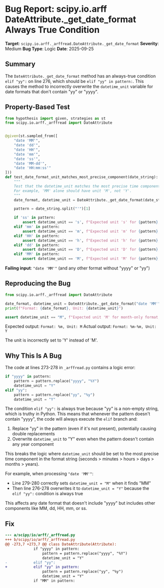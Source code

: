 # Bug Report: scipy.io.arff DateAttribute._get_date_format Always True Condition

**Target**: `scipy.io.arff._arffread.DateAttribute._get_date_format`
**Severity**: Medium
**Bug Type**: Logic
**Date**: 2025-09-25

## Summary

The `DateAttribute._get_date_format` method has an always-true condition `elif "yy":` on line 276, which should be `elif "yy" in pattern:`. This causes the method to incorrectly overwrite the `datetime_unit` variable for date formats that don't contain "yy" or "yyyy".

## Property-Based Test

```python
from hypothesis import given, strategies as st
from scipy.io.arff._arffread import DateAttribute


@given(st.sampled_from([
    "date 'MM'",
    "date 'dd'",
    "date 'HH'",
    "date 'mm'",
    "date 'ss'",
    "date 'MM-dd'",
    "date 'HH:mm:ss'"
]))
def test_date_format_unit_matches_most_precise_component(date_string):
    """
    Test that the datetime_unit matches the most precise time component in the format.
    For example, 'MM' alone should have unit 'M', not 'Y'.
    """
    date_format, datetime_unit = DateAttribute._get_date_format(date_string)

    pattern = date_string.split("'")[1]

    if 'ss' in pattern:
        assert datetime_unit == 's', f"Expected unit 's' for {pattern}, got {datetime_unit}"
    elif 'mm' in pattern:
        assert datetime_unit == 'm', f"Expected unit 'm' for {pattern}, got {datetime_unit}"
    elif 'HH' in pattern:
        assert datetime_unit == 'h', f"Expected unit 'h' for {pattern}, got {datetime_unit}"
    elif 'dd' in pattern:
        assert datetime_unit == 'D', f"Expected unit 'D' for {pattern}, got {datetime_unit}"
    elif 'MM' in pattern:
        assert datetime_unit == 'M', f"Expected unit 'M' for {pattern}, got {datetime_unit}"
```

**Failing input**: `"date 'MM'"` (and any other format without "yyyy" or "yy")

## Reproducing the Bug

```python
from scipy.io.arff._arffread import DateAttribute

date_format, datetime_unit = DateAttribute._get_date_format("date 'MM'")
print(f"Format: {date_format}, Unit: {datetime_unit}")

assert datetime_unit == "M", f"Expected unit 'M' for month-only format, got '{datetime_unit}'"
```

Expected output: `Format: %m, Unit: M`
Actual output: `Format: %m-%m, Unit: Y`

The unit is incorrectly set to 'Y' instead of 'M'.

## Why This Is A Bug

The code at lines 273-278 in `_arffread.py` contains a logic error:

```python
if "yyyy" in pattern:
    pattern = pattern.replace("yyyy", "%Y")
    datetime_unit = "Y"
elif "yy":
    pattern = pattern.replace("yy", "%y")
    datetime_unit = "Y"
```

The condition `elif "yy":` is always true because "yy" is a non-empty string, which is truthy in Python. This means that whenever the pattern doesn't contain "yyyy", the code will always execute the `elif` branch and:

1. Replace "yy" in the pattern (even if it's not present), potentially causing double replacements
2. Overwrite `datetime_unit` to "Y" even when the pattern doesn't contain any year component

This breaks the logic where `datetime_unit` should be set to the most precise time component in the format string (seconds > minutes > hours > days > months > years).

For example, when processing `"date 'MM'"`:
- Line 279-280 correctly sets `datetime_unit = "M"` when it finds "MM"
- Then line 276-278 overwrites it to `datetime_unit = "Y"` because the `elif "yy":` condition is always true

This affects any date format that doesn't include "yyyy" but includes other components like MM, dd, HH, mm, or ss.

## Fix

```diff
--- a/scipy/io/arff/_arffread.py
+++ b/scipy/io/arff/_arffread.py
@@ -273,7 +273,7 @@ class DateAttribute(Attribute):
             if "yyyy" in pattern:
                 pattern = pattern.replace("yyyy", "%Y")
                 datetime_unit = "Y"
-            elif "yy":
+            elif "yy" in pattern:
                 pattern = pattern.replace("yy", "%y")
                 datetime_unit = "Y"
             if "MM" in pattern:
```